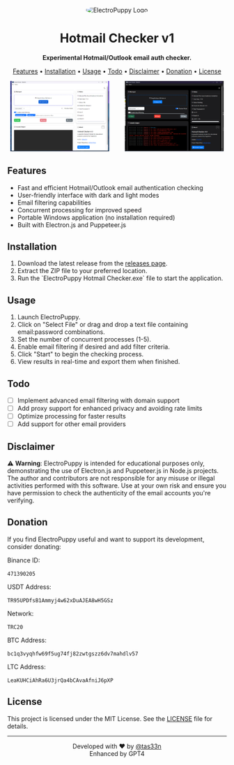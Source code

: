<p align="center">
  <img src="https://raw.githubusercontent.com/tas33n/ElectroPuppy-Hotmail-Checker/main/assets/icons/win/icon.ico" alt="ElectroPuppy Logo" width="200" style="border-radius:40%"/>
</p>

<h1 align="center">Hotmail Checker v1</h1>

<p align="center">
  <strong>Experimental Hotmail/Outlook email auth checker.</strong>
</p>

<p align="center">
  <a href="#features">Features</a> •
  <a href="#installation">Installation</a> •
  <a href="#usage">Usage</a> •
  <a href="#todo">Todo</a> •
  <a href="#disclaimer">Disclaimer</a> •
  <a href="#donation">Donation</a> •
  <a href="#license">License</a>
</p>

<p align="center">
  <img src="https://raw.githubusercontent.com/tas33n/ElectroPuppy-Hotmail-Checker/main/assets/preview-light.png" alt="ElectroPuppy Light Mode" width="45%"/>
  &nbsp; &nbsp; &nbsp; &nbsp;
  <img src="https://raw.githubusercontent.com/tas33n/ElectroPuppy-Hotmail-Checker/main/assets/preview-dark.png" alt="ElectroPuppy Dark Mode" width="45%"/>
</p>

## Features

- Fast and efficient Hotmail/Outlook email authentication checking
- User-friendly interface with dark and light modes
- Email filtering capabilities
- Concurrent processing for improved speed
- Portable Windows application (no installation required)
- Built with Electron.js and Puppeteer.js

## Installation

1. Download the latest release from the [releases page](https://github.com/tas33n/ElectroPuppy-Hotmail-Checker/releases).
2. Extract the ZIP file to your preferred location.
3. Run the \`ElectroPuppy Hotmail Checker.exe\` file to start the application.

## Usage

1. Launch ElectroPuppy.
2. Click on "Select File" or drag and drop a text file containing email:password combinations.
3. Set the number of concurrent processes (1-5).
4. Enable email filtering if desired and add filter criteria.
5. Click "Start" to begin the checking process.
6. View results in real-time and export them when finished.

## Todo

- [ ] Implement advanced email filtering with domain support
- [ ] Add proxy support for enhanced privacy and avoiding rate limits
- [ ] Optimize processing for faster results
- [ ] Add support for other email providers

## Disclaimer

⚠️ **Warning**: ElectroPuppy is intended for educational purposes only, demonstrating the use of Electron.js and Puppeteer.js in Node.js projects. The author and contributors are not responsible for any misuse or illegal activities performed with this software. Use at your own risk and ensure you have permission to check the authenticity of the email accounts you're verifying.

## Donation

If you find ElectroPuppy useful and want to support its development, consider donating:

Binance ID:

```
471390205
```

USDT Address:

```
TR95UPDfsB1Ammyj4w62xDuAJEA8wH5GSz
```

Network:

```
TRC20
```

BTC Address:

```
bc1q3vyqhfw69f5ug74fj82zwtgszz6dv7mahdlv57
```

LTC Address:

```
LeaKUHCiAhRa6U3jrQa4bCAvaAfniJ6pXP
```

## License

This project is licensed under the MIT License. See the [LICENSE](LICENSE) file for details.

---

<p align="center">
  Developed with ❤️ by <a href="https://github.com/tas33n">@tas33n</a>
  <br>
  Enhanced  by GPT4
</p>
